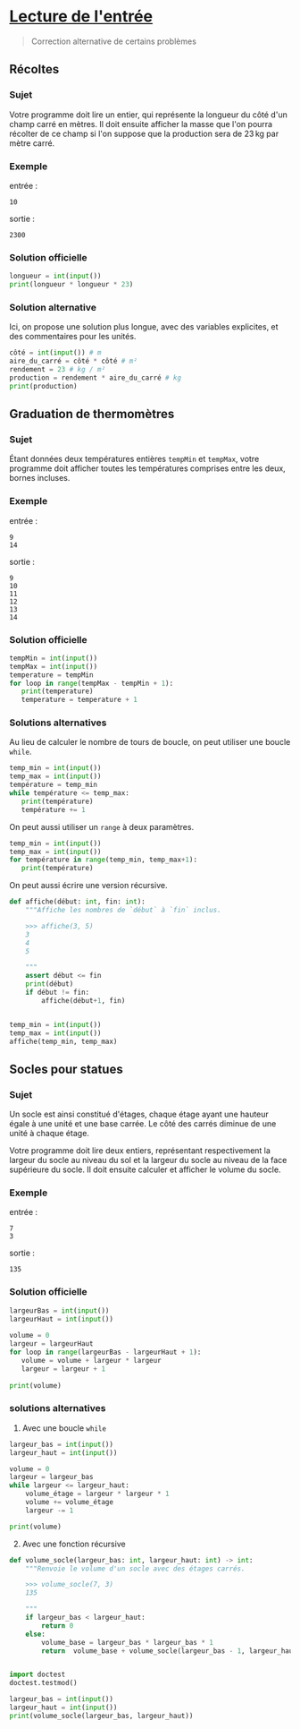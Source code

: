 # [Lecture de l'entrée](http://www.france-ioi.org/algo/chapter.php?idChapter=843)

> Correction alternative de certains problèmes

## Récoltes

### Sujet

Votre programme doit lire un entier, qui représente la longueur du côté d'un champ carré en mètres. Il doit ensuite afficher la masse que l'on pourra récolter de ce champ si l'on suppose que la production sera de 23 kg par mètre carré.

### Exemple

entrée :

    10

sortie :

    2300

### Solution officielle

```python
longueur = int(input())
print(longueur * longueur * 23)
```

### Solution alternative

Ici, on propose une solution plus longue, avec des variables explicites, et des commentaires pour les unités.

```python
côté = int(input()) # m
aire_du_carré = côté * côté # m²
rendement = 23 # kg / m²
production = rendement * aire_du_carré # kg
print(production)
```

## Graduation de thermomètres

### Sujet

Étant données deux températures entières `tempMin` et `tempMax`, votre programme doit afficher toutes les températures comprises entre les deux, bornes incluses.

### Exemple

entrée :

    9
    14

sortie :

    9
    10
    11
    12
    13
    14

### Solution officielle

```python
tempMin = int(input())
tempMax = int(input())
temperature = tempMin
for loop in range(tempMax - tempMin + 1):
   print(temperature)
   temperature = temperature + 1
```

### Solutions alternatives

Au lieu de calculer le nombre de tours de boucle, on peut utiliser une boucle `while`.

```python
temp_min = int(input())
temp_max = int(input())
température = temp_min
while température <= temp_max:
   print(température)
   température += 1
```

On peut aussi utiliser un `range` à deux paramètres.

```python
temp_min = int(input())
temp_max = int(input())
for température in range(temp_min, temp_max+1):
   print(température)
```

On peut aussi écrire une version récursive.

```python
def affiche(début: int, fin: int):
    """Affiche les nombres de `début` à `fin` inclus.

    >>> affiche(3, 5)
    3
    4
    5

    """
    assert début <= fin
    print(début)
    if début != fin:
        affiche(début+1, fin)


temp_min = int(input())
temp_max = int(input())
affiche(temp_min, temp_max)
```

## Socles pour statues

### Sujet

 Un socle est ainsi constitué d'étages, chaque étage ayant une hauteur égale à une unité et une base carrée. Le côté des carrés diminue de une unité à chaque étage.

Votre programme doit lire deux entiers, représentant respectivement la largeur du socle au niveau du sol et la largeur du socle au niveau de la face supérieure du socle. Il doit ensuite calculer et afficher le volume du socle.

### Exemple

entrée :

    7
    3

sortie :

    135

### Solution officielle

```python
largeurBas = int(input())
largeurHaut = int(input())
 
volume = 0
largeur = largeurHaut
for loop in range(largeurBas - largeurHaut + 1):
   volume = volume + largeur * largeur
   largeur = largeur + 1
 
print(volume)
```

### solutions alternatives

1. Avec une boucle `while`

```python
largeur_bas = int(input())
largeur_haut = int(input())

volume = 0
largeur = largeur_bas
while largeur <= largeur_haut:
    volume_étage = largeur * largeur * 1
    volume += volume_étage
    largeur -= 1

print(volume)
```

2. Avec une fonction récursive

```python
def volume_socle(largeur_bas: int, largeur_haut: int) -> int:
    """Renvoie le volume d'un socle avec des étages carrés.

    >>> volume_socle(7, 3)
    135

    """
    if largeur_bas < largeur_haut:
        return 0
    else:
        volume_base = largeur_bas * largeur_bas * 1
        return  volume_base + volume_socle(largeur_bas - 1, largeur_haut)


import doctest
doctest.testmod()

largeur_bas = int(input())
largeur_haut = int(input())
print(volume_socle(largeur_bas, largeur_haut))
```


